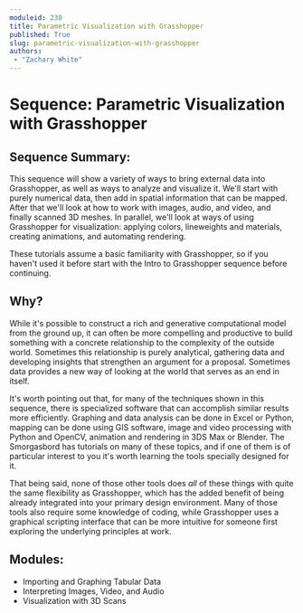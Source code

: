 ```yaml
---
moduleid: 230
title: Parametric Visualization with Grasshopper
published: True
slug: parametric-visualization-with-grasshopper
authors:
 - "Zachary White"
---
```

# Sequence: Parametric Visualization with Grasshopper

## Sequence Summary:

This sequence will show a variety of ways to bring external data into Grasshopper, as well as ways to analyze and visualize it. We'll start with purely numerical data, then add in spatial information that can be mapped. After that we'll look at how to work with images, audio, and video, and finally scanned 3D meshes. In parallel, we'll look at ways of using Grasshopper for visualization: applying colors, lineweights and materials, creating animations, and automating rendering.

These tutorials assume a basic familiarity with Grasshopper, so if you haven't used it before start with the Intro to Grasshopper sequence before continuing.

## Why?

While it's possible to construct a rich and generative computational model from the ground up, it can often be more compelling and productive to build something with a concrete relationship to the complexity of the outside world. Sometimes this relationship is purely analytical, gathering data and developing insights that strengthen an argument for a proposal. Sometimes data provides a new way of looking at the world that serves as an end in itself.

It's worth pointing out that, for many of the techniques shown in this sequence, there is specialized software that can accomplish similar results more efficiently. Graphing and data analysis can be done in Excel or Python, mapping can be done using GIS software, image and video processing with Python and OpenCV, animation and rendering in 3DS Max or Blender. The Smorgasbord has tutorials on many of these topics, and if one of them is of particular interest to you it's worth learning the tools specially designed for it.

That being said, none of those other tools does *all* of these things with quite the same flexibility as Grasshopper, which has the added benefit of being already integrated into your primary design environment. Many of those tools also require some knowledge of coding, while Grasshopper uses a graphical scripting interface that can be more intuitive for someone first exploring the underlying principles at work.

## Modules:
- Importing and Graphing Tabular Data
- Interpreting Images, Video, and Audio
- Visualization with 3D Scans